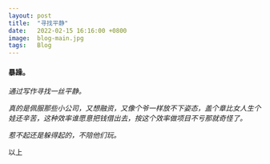 ```yaml
---
layout: post
title:  "寻找平静"
date:   2022-02-15 16:16:00 +0800
image:  blog-main.jpg
tags:   Blog
---
```


#### 暴躁。  

*通过写作寻找一丝平静。*  

*真的是佩服那些小公司，又想融资，又像个爷一样放不下姿态，盖个章比女人生个娃还辛苦，这种效率谁愿意把钱借出去，按这个效率做项目不亏那就奇怪了。*  

*惹不起还是躲得起的，不陪他们玩。*  

以上
